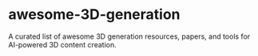 # awesome-3D-generation
A curated list of awesome 3D generation resources, papers, and tools for AI-powered 3D content creation.
